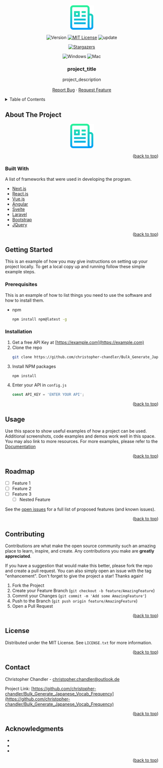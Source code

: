 <div id="top"></div>

<!-- PROJECT SHIELDS -->

<!-- PROJECT LOGO -->
<br />
<div align="center">
  <a href="https://github.com/christopher-chandler/Bulk_Generate_Japanese_Vocab_Frequency">
    <img src="readme_img/logo.png" alt="Logo" width="80" height="80">
  </a>

![Version][Version-shield]  [![MIT License][license-shield]][license-url] ![update][update-shield]

[![Stargazers][stars-shield]][stars-url]

![Windows][windows-shield] ![Mac][Mac-shield]


<h3 align="center">project_title</h3>

  <p align="center">
    project_description
    <br />
    <br />
    <a href="https://github.com/christopher-chandler/Bulk_Generate_Japanese_Vocab_Frequency/issues">Report Bug</a>
    ·
    <a href="https://github.com/christopher-chandler/Bulk_Generate_Japanese_Vocab_Frequency/issues">Request Feature</a>
  </p>
</div>


<!-- TABLE OF CONTENTS -->
<details>
  <summary>Table of Contents</summary>
  <ol>
    <li>
      <a href="#about-the-project">About The Project</a>
      <ul>
        <li><a href="#built-with">Built With</a></li>
      </ul>
    </li>
    <li>
      <a href="#getting-started">Getting Started</a>
      <ul>
        <li><a href="#prerequisites">Prerequisites</a></li>
        <li><a href="#installation">Installation</a></li>
      </ul>
    </li>
    <li><a href="#usage">Usage</a></li>
    <li><a href="#roadmap">Roadmap</a></li>
    <li><a href="#contributing">Contributing</a></li>
    <li><a href="#license">License</a></li>
    <li><a href="#contact">Contact</a></li>
    <li><a href="#acknowledgments">Acknowledgments</a></li>
  </ol>
</details>

<!-- ABOUT THE PROJECT -->
## About The Project

<div align="center">
  <a href="https://github.com/christopher-chandler/Bulk_Generate_Japanese_Vocab_Frequency">
    <img src="readme_img/logo.png" alt="Logo" width="80" height="80">
  </a>
</div>
<p align="right">(<a href="#top">back to top</a>)</p>



### Built With

A list of frameworks that were used in developing the program. 
* [Next.js](https://nextjs.org/)
* [React.js](https://reactjs.org/)
* [Vue.js](https://vuejs.org/)
* [Angular](https://angular.io/)
* [Svelte](https://svelte.dev/)
* [Laravel](https://laravel.com)
* [Bootstrap](https://getbootstrap.com)
* [JQuery](https://jquery.com)

<p align="right">(<a href="#top">back to top</a>)</p>



<!-- GETTING STARTED -->
## Getting Started

This is an example of how you may give instructions on setting up your project locally.
To get a local copy up and running follow these simple example steps.

### Prerequisites

This is an example of how to list things you need to use the software and how to install them.
* npm
  ```sh
  npm install npm@latest -g
  ```

### Installation

1. Get a free API Key at [https://example.com](https://example.com)
2. Clone the repo
   ```sh
   git clone https://github.com/christopher-chandler/Bulk_Generate_Japanese_Vocab_Frequency.git
   ```
3. Install NPM packages
   ```sh
   npm install
   ```
4. Enter your API in `config.js`
   ```js
   const API_KEY = 'ENTER YOUR API';
   ```

<p align="right">(<a href="#top">back to top</a>)</p>



<!-- USAGE EXAMPLES -->
## Usage

Use this space to show useful examples of how a project can be used. 
Additional screenshots, code examples and demos work well in this space. You may also link to more resources.
For more examples, please refer to the [Documentation](https://example.com)

<p align="right">(<a href="#top">back to top</a>)</p>



<!-- ROADMAP -->
## Roadmap

- [ ] Feature 1
- [ ] Feature 2
- [ ] Feature 3
    - [ ] Nested Feature

See the [open issues](https://github.com/christopher-chandler/Bulk_Generate_Japanese_Vocab_Frequency/issues) for a full list of proposed 
features (and known issues).

<p align="right">(<a href="#top">back to top</a>)</p>



<!-- CONTRIBUTING -->
## Contributing

Contributions are what make the open source community such an amazing place to learn, inspire, and create. 
Any contributions you make are **greatly appreciated**.

If you have a suggestion that would make this better, please fork the repo and create a pull request. 
You can also simply open an issue with the tag "enhancement".
Don't forget to give the project a star! Thanks again!

1. Fork the Project
2. Create your Feature Branch (`git checkout -b feature/AmazingFeature`)
3. Commit your Changes (`git commit -m 'Add some AmazingFeature'`)
4. Push to the Branch (`git push origin feature/AmazingFeature`)
5. Open a Pull Request

<p align="right">(<a href="#top">back to top</a>)</p>



<!-- LICENSE -->
## License

Distributed under the MIT License. See `LICENSE.txt` for more information.

<p align="right">(<a href="#top">back to top</a>)</p>



<!-- CONTACT -->
## Contact

Christopher Chandler - christopher.chandler@outlook.de

Project Link: [https://github.com/christopher-chandler/Bulk_Generate_Japanese_Vocab_Frequency](https://github.com/christopher-chandler/Bulk_Generate_Japanese_Vocab_Frequency)

<p align="right">(<a href="#top">back to top</a>)</p>



<!-- ACKNOWLEDGMENTS -->
## Acknowledgments

* []()
* []()
* []()

<p align="right">(<a href="#top">back to top</a>)</p>


<!-- MARKDOWN LINKS & IMAGES -->
<!-- https://www.markdownguide.org/basic-syntax/#reference-style-links -->

[contributors-shield]: https://img.shields.io/github/contributors/christopher-chandler/Bulk_Generate_Japanese_Vocab_Frequency?color=green&logoColor=%20
[contributors-url]: https://github.com/christopher-chandler/Bulk_Generate_Japanese_Vocab_Frequency/graphs/contributors

[stars-shield]: https://img.shields.io/github/stars/christopher-chandler/Bulk_Generate_Japanese_Vocab_Frequency?logoColor=yellow&style=social
[stars-url]: https://github.com/christopher-chandler/Bulk_Generate_Japanese_Vocab_Frequency/stargazers

[license-shield]: https://img.shields.io/github/license/christopher-chandler/Bulk_Generate_Japanese_Vocab_Frequency?color=yellow
[license-url]: https://github.com/christopher-chandler/Bulk_Generate_Japanese_Vocab_Frequency/blob/master/LICENSE.txt

[download-shield]: https://img.shields.io/github/downloads/christopher-chandler/Bulk_Generate_Japanese_Vocab_Frequency/total

[windows-shield]:  https://img.shields.io/badge/Windows-Tested-purple 
[mac-shield]: https://img.shields.io/badge/Mac-Tested-purple
[version-shield]: https://img.shields.io/badge/Version-1.0.0-brightgreen
[update-shield]: https://img.shields.io/badge/Last_Updated-09_2022-blue
